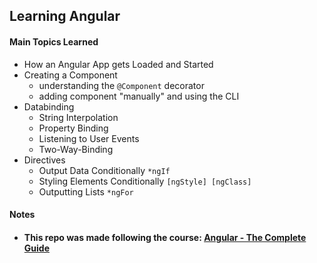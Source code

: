 <h2>Learning Angular</h2>

<h4>Main Topics Learned</h4>

-   How an Angular App gets Loaded and Started
-   Creating a Component
    -   understanding the <code>@Component</code> decorator
    -   adding component "manually" and using the CLI
-   Databinding
    -   String Interpolation
    -   Property Binding
    -   Listening to User Events
    -   Two-Way-Binding
-   Directives
    -   Output Data Conditionally <code>\*ngIf</code>
    -   Styling Elements Conditionally <code>[ngStyle] [ngClass]</code>
    -   Outputting Lists <code>\*ngFor</code>

<h4>Notes<h4>

-   This repo was made following the course: [Angular - The Complete Guide](https://www.udemy.com/course/the-complete-guide-to-angular-2/)
